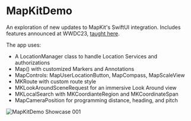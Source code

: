 # MapKitDemo
An exploration of new updates to MapKit's SwiftUI integration. Includes features announced at WWDC23, [taught here](https://developer.apple.com/videos/play/wwdc2023/10043/).  

The app uses:
* A LocationManager class to handle Location Services and authorizations
* Map() with customized Markers and Annotations
* MapControls: MapUserLocationButton, MapCompass, MapScaleView
* MKRoute with custom route style
* MKLookAroundSceneRequest for an immersive Look Around view
* MKLocalSearch with MKCoordianteRegion and MKCoordinateSpan
* MapCameraPosition for programming distance, heading, and pitch

![‎MapKitDemo Showcase ‎001](https://github.com/bodhichristian/MapKitDemo/assets/110639779/08a1dc0a-eedc-4d80-a19f-57168ffa41b6)
